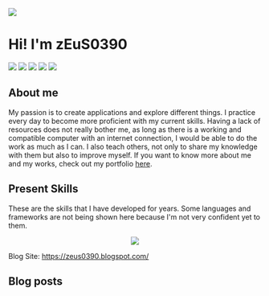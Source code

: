 ![](https://komarev.com/ghpvc/?username=zEuS0390&style=flat-square)
# Hi! I'm zEuS0390

[![](https://img.shields.io/badge/Facebook-1877F2?style=for-the-badge&logo=facebook&logoColor=white)](https://facebook.com/00ZeUsJaMeS00)
[![](https://img.shields.io/badge/Youtube-FF0000?style=for-the-badge&logo=youtube&logoColor=white)](https://www.youtube.com/channel/UC4wkNKX83ZA5qZNf7CsflWQ)
[![](https://img.shields.io/badge/Twitter-1DA1F2?style=for-the-badge&logo=twitter&logoColor=white)](https://twitter.com/zEuS0390)
[![](https://img.shields.io/badge/linkedin-%230077B5.svg?style=for-the-badge&logo=linkedin&logoColor=white)](https://www.linkedin.com/in/zEuS0390/)
[![](https://img.shields.io/badge/DeviantArt-05CC47?style=for-the-badge&logo=deviantart&logoColor=white)](https://www.deviantart.com/zeusjames02)

## About me 
My passion is to create applications and explore different things. I practice every day to become more proficient with my current skills. Having a lack of resources does not really bother me, as long as there is a working and compatible computer with an internet connection, I would be able to do the work as much as I can. I also teach others, not only to share my knowledge with them but also to improve myself. If you want to know more about me and my works, check out my portfolio [here](https://zEuS0390.github.io).

## Present Skills
These are the skills that I have developed for years. Some languages and frameworks are not being shown here because I'm not very confident yet to them.

<p align="center">
  <a href="#">
    <img src="https://skillicons.dev/icons?i=c,cpp,arduino,cmake,py,raspberrypi,django,html,css,bootstrap,git,github,vscode,discord,sqlite,mysql,linux,bash,vim,md,unity&perline=14"/>
  </a>
</p>

Blog Site: https://zeus0390.blogspot.com/

## Blog posts
<!-- BLOG-POST-LIST:START -->
<!-- BLOG-POST-LIST:END -->

